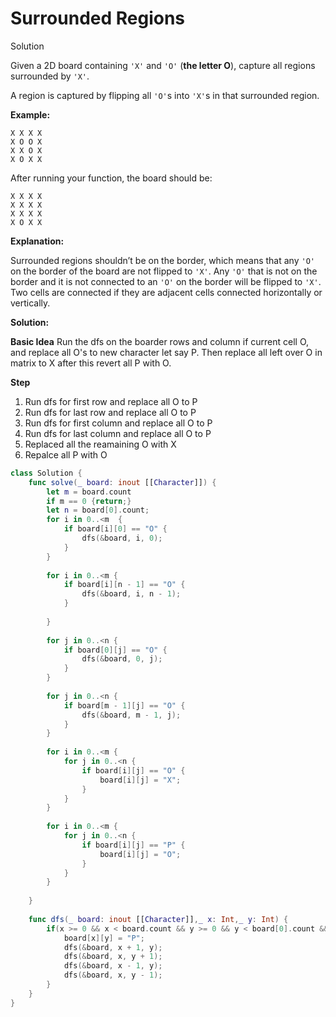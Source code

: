 # Surrounded Regions

Solution

Given a 2D board containing `'X'` and `'O'` (**the letter O**), capture all regions surrounded by `'X'`.

A region is captured by flipping all `'O'`s into `'X'`s in that surrounded region.

**Example:**

```
X X X X
X O O X
X X O X
X O X X
```

After running your function, the board should be:

```
X X X X
X X X X
X X X X
X O X X
```

**Explanation:**

Surrounded regions shouldn’t be on the border, which means that any `'O'` on the border of the board are not flipped to `'X'`. Any `'O'` that is not on the border and it is not connected to an `'O'` on the border will be flipped to `'X'`. Two cells are connected if they are adjacent cells connected horizontally or vertically.

**Solution:**

**Basic Idea** Run the dfs on the boarder rows and column if current cell O, and replace all O's to new character let say P.
Then replace all left over O in matrix to X after this revert all P with O.

**Step**

1. Run dfs for first row and replace all O to P
2. Run dfs for last row and replace all O to P
3. Run dfs for first column and replace all O to P
4. Run dfs for last column and replace all O to P
5. Replaced all the reamaining O with X
6. Repalce all P with O

```swift
class Solution {
    func solve(_ board: inout [[Character]]) {
        let m = board.count
        if m == 0 {return;}
        let n = board[0].count;
        for i in 0..<m  {
            if board[i][0] == "O" {
                dfs(&board, i, 0);
            }
        }
        
        for i in 0..<m {
            if board[i][n - 1] == "O" {
                dfs(&board, i, n - 1);
            }
            
        }
        
        for j in 0..<n {
            if board[0][j] == "O" {
                dfs(&board, 0, j);
            }
        }
        
        for j in 0..<n {
            if board[m - 1][j] == "O" {
                dfs(&board, m - 1, j);
            }
        }
        
        for i in 0..<m {
            for j in 0..<n {
                if board[i][j] == "O" {
                    board[i][j] = "X";
                }
            }
        }
        
        for i in 0..<m {
            for j in 0..<n {
                if board[i][j] == "P" {
                    board[i][j] = "O";
                }
            }
        }
        
    }
    
    func dfs(_ board: inout [[Character]],_ x: Int,_ y: Int) {
        if(x >= 0 && x < board.count && y >= 0 && y < board[0].count && board[x][y] == "O") {
            board[x][y] = "P";
            dfs(&board, x + 1, y);
            dfs(&board, x, y + 1);
            dfs(&board, x - 1, y);
            dfs(&board, x, y - 1);
        }
    }
}
```

